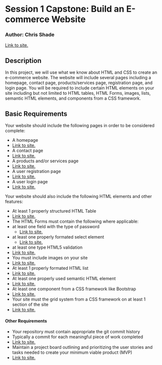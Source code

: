 # Session 1 Capstone: Build an E-commerce Website
### Author: Chris Shade
[Link to site.](https://cbshade.github.io/Capstone1/index.html)

## Description
In this project, we will use what we know about HTML and CSS to create an e-commerce website. The website will include several pages including a homepage, contact page, products/services page, registration page, and login page. You will be required to include certain HTML elements on your site including but not limited to HTML tables, HTML Forms, images, lists, semantic HTML elements, and components from a CSS framework.


## Basic Requirements
Your website should include the following pages in order to be considered complete:

* A homepage
 * [Link to site.](https://cbshade.github.io/Capstone1/index.html)
* A contact page
 * [Link to site.](https://cbshade.github.io/Capstone1/contact-us.html)
* A products and/or services page
 * [Link to site.](https://cbshade.github.io/Capstone1/trips.html)
* A user registration page
 * [Link to site.](https://cbshade.github.io/Capstone1/register.html)
* A user login page
 * [Link to site.](https://cbshade.github.io/Capstone1/login.html)

Your website should also include the following HTML elements and other features:

* At least 1 properly structured HTML Table
 * [Link to site.](https://cbshade.github.io/Capstone1/trips.html)
* The HTML Forms must contain the following where applicable:
 * at least one field with the type of password
   * [Link to site.](https://cbshade.github.io/Capstone1/login.html) 
 * at least one properly formated select element
    * [Link to site.](https://cbshade.github.io/Capstone1/register.html)
 * at least one type HTML5 validation
  * [Link to site.](https://cbshade.github.io/Capstone1/register.html)
* You must include images on your site
 * [Link to site.](https://cbshade.github.io/Capstone1/index.html)
* At least 1 properly formated HTML list
 * [Link to site.](https://cbshade.github.io/Capstone1/index.html)
* At least one properly used semantic HTML element
 * [Link to site.](https://cbshade.github.io/Capstone1/index.html)
* At least one component from a CSS framework like Bootstrap
 * [Link to site.](https://cbshade.github.io/Capstone1/index.html)
* Your site must the grid system from a CSS framework on at least 1 section of the site
 * [Link to site.](https://cbshade.github.io/Capstone1/index.html)

#### Other Requirements
* Your repository must contain appropriate the git commit history
* Typically a commit for each meaningful piece of work completed
 * [Link to site.](https://github.com/cbshade/Capstone1/commits/master)
* Maintain a project board outlining and prioritizing the user stories and tasks needed to create your minimum viable product (MVP)
 *  [Link to site.](https://cbshade.github.io/Capstone1/project-board.xlsx)